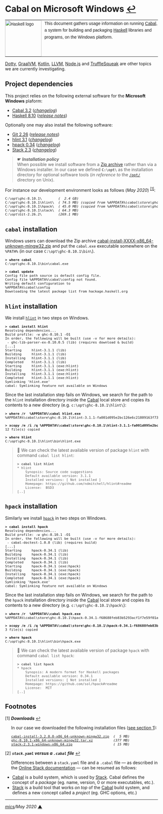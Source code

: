 # <span id="top">Cabal on Microsoft Windows</span> <span style="size:25%;"><a href="README.md">↩</a></span>

<table style="font-family:Helvetica,Arial;font-size:14px;line-height:1.6;">
  <tr>
  <td style="border:0;padding:0 10px 0 0;min-width:120px;"><a href="https://www.haskell.org/"><img style="border:0;" src="https://wiki.haskell.org/wikiupload/6/62/Double_lambda.png" width="120" alt="Haskell logo"/></a></td>
  <td style="border:0;padding:0;vertical-align:text-top;">This document gathers usage information on running <a href="https://www.haskell.org/cabal/">Cabal</a>, a system for building and packaging <a href="https://www.haskell.org/">Haskell</a> libraries and programs, on the Windows platform.
  </td>
  </tr>
</table>

[Dotty][dotty_examples], [GraalVM][graalvm_examples], [Kotlin][kotlin_examples], [LLVM][llvm_examples], [Node.js][nodejs_examples] and [TruffleSqueak][trufflesqueak_examples] are other topics we are currently investigating.

## <span id="proj_deps">Project dependencies</span>

This project relies on the following external software for the **Microsoft Windows** plaform:

- [Cabal 3.2][cabal_downloads] ([*changelog*][cabal_changelog])
- [Haskell 8.10][haskell_downloads] ([*release notes*][haskell_relnotes])

Optionally one may also install the following software:

- [Git 2.26][git_downloads] ([*release notes*][git_relnotes])
- [hlint 3.1][hlint_downloads] ([*changelog*][hlint_changelog])
- [hpack 0.34][hpack_downloads] ([*changelog*][hpack_changelog])
- [Stack 2.3][stack_downloads] ([*changelog*][stack_changelog])

> **&#9755;** ***Installation policy***<br/>
> When possible we install software from a [Zip archive][zip_archive] rather than via a Windows installer. In our case we defined **`C:\opt\`** as the installation directory for optional software tools (*in reference to* the [`/opt/`][unix_opt] directory on Unix).

For instance our development environment looks as follows (*May 2020*) <sup id="anchor_01">[[1]](#footnote_01)</sup>:

<pre style="font-size:80%;">
C:\opt\ghc-8.10.1\        <i>(  2.4 GB)</i>
C:\opt\ghc-8.10.1\hlint\  <i>( 74.5 MB)</i> <i>(copied from %APPDATA%\cabal\store\ghc-8.10.1\hlint-3.1-xx\)</i>
C:\opt\ghc-8.10.1\hpack\  <i>( 45.0 MB)</i> <i>(copied from %APPDATA%\cabal\store\ghc-8.10.1\hpack-0.33.0-xx\)</i>
C:\opt\ghc-8.10.1\stack\  <i>( 64.3 MB)</i>
C:\opt\Git-2.26.2\        <i>(269.1 MB)</i>
</pre>

## <span id="cabal"><code>cabal</code> installation</span>

Windows users can download the Zip archive [cabal-install-XXXX-x86_64-unknown-mingw32.zip][cabal_downloads] and put the `cabal.exe` executable somewhere on the `%PATH%`
(in our case `C:\opt\ghc-8.10.1\bin\`).

<pre style="font-size:80%;">
<b>&gt; where cabal</b>
C:\opt\ghc-8.10.1\bin\cabal.exe
&nbsp;
<b>&gt; cabal update</b>
Config file path source is default config file.
Config file %APPDATA%\cabal\config not found.
Writing default configuration to
%APPDATA%\cabal\config
Downloading the latest package list from hackage.haskell.org
</pre>

## <span id="hlint"><code>hlint</code> installation</span>

We install [`hlint`][hlint_downloads] in two steps on Windows.

<pre style="font-size:80%;">
<b>&gt; cabal install hlint</b>
Resolving dependencies...
Build profile: -w ghc-8.10.1 -O1
In order, the following will be built (use -v for more details):
 - ghc-lib-parser-ex-8.10.0.5 (lib) (requires download & build)
[...]
Starting     hlint-3.1.1 (lib)
Building     hlint-3.1.1 (lib)
Installing   hlint-3.1.1 (lib)
Completed    hlint-3.1.1 (lib)
Starting     hlint-3.1.1 (exe:hlint)
Building     hlint-3.1.1 (exe:hlint)
Installing   hlint-3.1.1 (exe:hlint)
Completed    hlint-3.1.1 (exe:hlint)
Symlinking 'hlint.exe'
cabal: Symlinking feature not available on Windows
</pre>

Since the last installation step fails on Windows, we search for the path to the `hlint` installation directory inside the [Cabal][cabal_downloads] local store and copies its contents to a new directory (e.g. `c:\opt\ghc-8.10.1\hlint\`):

<pre style="font-size:80%;">
<b>&gt; where /r  %APPDATA%\cabal hlint.exe</b>
%APPDATA%\cabal\store\ghc-8.10.1\hlint-3.1.1-fa001d095e2bc126e6c21809163f733c6c90ab18\bin\hlint.exe
&nbsp;
<b>&gt; xcopy /e /i /q %APPDATA%\cabal\store\ghc-8.10.1\hlint-3.1.1-fa001d095e2bc126e6c21809163f733c6c90ab18 c:\opt\ghc-8.10.1\hlint</b>
12 file(s) copied
&nbsp;
<b>&gt; where hlint</b>
C:\opt\ghc-8.10.1\hlint\bin\hlint.exe
</pre>

> **:mag_right:** We can check the latest available version of package `hlint` with command `cabal list hlint`:
> <pre style="font-size:80%;">
> <b>&gt; cabal list hlint</b>
> * hlint
>     Synopsis: Source code suggestions
>     Default available version: 3.1.1
>     Installed versions: [ Not installed ]
>     Homepage: https://github.com/ndmitchell/hlint#readme
>     License:  BSD3
> [..]
> </pre>

## <span id="hpack"><code>hpack</code> installation</span>

Similarly we install [`hpack`][hpack_downloads] in two steps on Windows.

<pre style="font-size:80%;">
<b>&gt; cabal install hpack</b>
Resolving dependencies...
Build profile: -w ghc-8.10.1 -O1
In order, the following will be built (use -v for more details):
 - cabal-doctest-1.0.8 (lib) (requires build)
[...]
Starting     hpack-0.34.1 (lib)
Building     hpack-0.34.1 (lib)
Installing   hpack-0.34.1 (lib)
Completed    hpack-0.34.1 (lib)
Starting     hpack-0.34.1 (exe:hpack)
Building     hpack-0.34.1 (exe:hpack)
Installing   hpack-0.34.1 (exe:hpack)
Completed    hpack-0.34.1 (exe:hpack)
Symlinking 'hpack.exe'
cabal: Symlinking feature not available on Windows
</pre>

Since the last installation step fails on Windows, we search for the path to the `hpack` installation directory inside the [Cabal][cabal_downloads] local store and copies its contents to a new directory (e.g. `c:\opt\ghc-8.10.1\hpack\`):

<pre style="font-size:80%;">
<b>&gt; where /r  %APPDATA%\cabal hpack.exe</b>
%APPDATA%\cabal\store\ghc-8.10.1\hpack-0.34.1-f68688feb83b5293acf1f7e59f01ab5e8e700938\bin\hpack.exe
&nbsp;
<b>&gt; xcopy /e /i /q %APPDATA%\cabal\store\ghc-8.10.1\hpack-0.34.1-f68688feb83b5293acf1f7e59f01ab5e8e700938 c:\opt\ghc-8.10.1\hpack</b>
3 file(s) copied
&nbsp;
<b>&gt; where hpack</b>
C:\opt\ghc-8.10.1\hlint\bin\hpack.exe
</pre>

> **:mag_right:** We can check the latest available version of package `hpack` with command `cabal list hpack`:
> <pre style="font-size:80%;">
> <b>&gt; cabal list hpack</b>
> * hpack
>     Synopsis: A modern format for Haskell packages
>     Default available version: 0.34.1
>     Installed versions: [ Not installed ]
>     Homepage: https://github.com/sol/hpack#readme
>     License:  MIT
> [..]
> </pre>

## <span id="footnotes">Footnotes</span>

<a name="footnote_01">[1]</a> ***Downloads*** [↩](#anchor_01)

<p style="margin:0 0 1em 20px;">
In our case we downloaded the following installation files (<a href="#proj_deps">see section 1</a>):
</p>
<pre style="margin:0 0 1em 20px; font-size:80%;">
<a href="https://www.haskell.org/cabal/download.html">cabal-install-3.2.0.0-x86_64-unknown-mingw32.zip</a>  <i>(  5 MB)</i>
<a href="https://downloads.haskell.org/~ghc/8.10.1/">ghc-8.10.1-x86_64-unknown-mingw32.tar.xz</a>          <i>(377 MB)</i>
<a href="https://docs.haskellstack.org/en/stable/install_and_upgrade/#manual-download">stack-2.3.1-windows-x86_64.zip</a>                    <i>( 15 MB)</i>
</pre>

<a name="footnote_02">[2]</a> ***<code>stack.yaml</code> versus a <code>.cabal</code> file*** [↩](#anchor_02)
<p style="margin:0 0 1em 20px;">
Differences between a <code>stack.yaml</code> file and a <code>.cabal</code> file &#8213; as described in the <a href="https://docs.haskellstack.org/en/stable/stack_yaml_vs_cabal_package_file/">Online Stack documentation</a> &#8213; can be resumed as follows: 
<ul>
<li><a href="https://www.haskell.org/cabal/">Cabal</a> is a build system, which is used by <a href="https://docs.haskellstack.org/en/stable/README/">Stack</a>. Cabal defines the concept of a <i>package</i> (eg. name, version, 0 or more executables, etc.).</li>
<li><a href="https://docs.haskellstack.org/en/stable/README/">Stack</a> is a build tool that works <i>on top</i> of the <a href="https://www.haskell.org/cabal/">Cabal</a> build system, and defines a new concept called a <i>project</i> (eg. GHC options, etc.)</li>
</ul>
</p>

***

*[mics](https://lampwww.epfl.ch/~michelou/)/May 2020* [**&#9650;**](#top)
<span id="bottom">&nbsp;</span>

<!-- link refs -->

[article_abela]: http://www.cse.chalmers.se/~abela/master/layout-parsing.html
[cabal_changelog]: https://hackage.haskell.org/package/Cabal/changelog
[cabal_downloads]: https://www.haskell.org/cabal/download.html
[dotty_examples]: https://github.com/michelou/dotty-examples
[ghc_parser]: https://gitlab.haskell.org/ghc/ghc/wikis/commentary/compiler/parser
[git_cli]: https://git-scm.com/docs/git
[git_downloads]: https://git-scm.com/download/win
[git_relnotes]: https://raw.githubusercontent.com/git/git/master/Documentation/RelNotes/2.26.2.txt
[github_markdown]: https://github.github.com/gfm/
[graalvm_examples]: https://github.com/michelou/graalvm-examples
[haskell]: https://www.haskell.org
[haskell_downloads]: https://downloads.haskell.org/~ghc/8.10.1/
[haskell_relnotes]: https://downloads.haskell.org/~ghc/8.10.1/docs/html/users_guide/8.10.1-notes.html
[hlint_changelog]: https://hackage.haskell.org/package/hlint-3.1.1/changelog
[hlint_downloads]: https://hackage.haskell.org/package/hlint
[hpack_changelog]: https://hackage.haskell.org/package/hpack-0.34.1/changelog
[hpack_downloads]: https://hackage.haskell.org/package/hpack
[kotlin_examples]: https://github.com/michelou/kotlin-examples
[llvm_examples]: https://github.com/michelou/llvm-examples
[nodejs_examples]: https://github.com/michelou/nodejs-examples
[stack_changelog]: https://docs.haskellstack.org/en/stable/ChangeLog/
[stack_downloads]: https://docs.haskellstack.org/en/stable/install_and_upgrade/#windows
[trufflesqueak_examples]: https://github.com/michelou/trufflesqueak-examples
[unix_opt]: http://tldp.org/LDP/Linux-Filesystem-Hierarchy/html/opt.html
[windows_batch_file]: https://en.wikibooks.org/wiki/Windows_Batch_Scripting
[windows_limitation]: https://support.microsoft.com/en-gb/help/830473/command-prompt-cmd-exe-command-line-string-limitation
[windows_subst]: https://docs.microsoft.com/en-us/windows-server/administration/windows-commands/subst
[zip_archive]: https://www.howtogeek.com/178146/htg-explains-everything-you-need-to-know-about-zipped-files/

